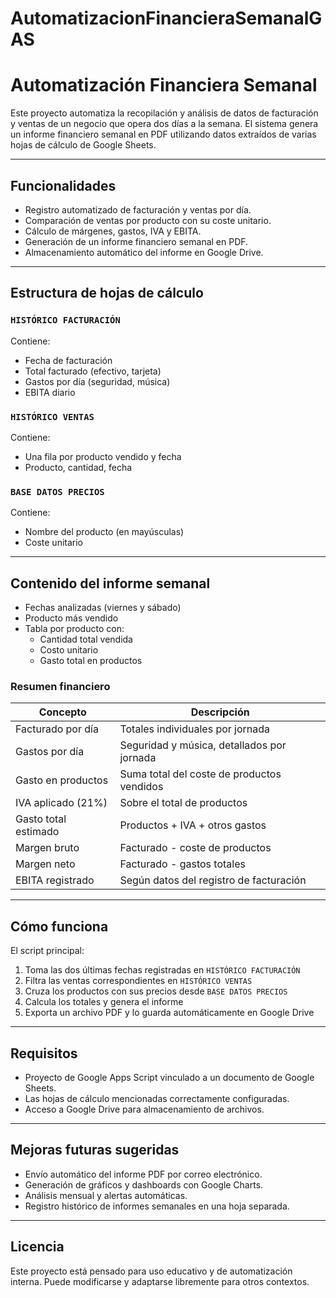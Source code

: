 # AutomatizacionFinancieraSemanalGAS
# Automatización Financiera Semanal

Este proyecto automatiza la recopilación y análisis de datos de facturación y ventas de un negocio que opera dos días a la semana. El sistema genera un informe financiero semanal en PDF utilizando datos extraídos de varias hojas de cálculo de Google Sheets.

---

## Funcionalidades

- Registro automatizado de facturación y ventas por día.
- Comparación de ventas por producto con su coste unitario.
- Cálculo de márgenes, gastos, IVA y EBITA.
- Generación de un informe financiero semanal en PDF.
- Almacenamiento automático del informe en Google Drive.

---

## Estructura de hojas de cálculo

### `HISTÓRICO FACTURACIÓN`
Contiene:
- Fecha de facturación
- Total facturado (efectivo, tarjeta)
- Gastos por día (seguridad, música)
- EBITA diario

### `HISTÓRICO VENTAS`
Contiene:
- Una fila por producto vendido y fecha
- Producto, cantidad, fecha

### `BASE DATOS PRECIOS`
Contiene:
- Nombre del producto (en mayúsculas)
- Coste unitario

---

## Contenido del informe semanal

- Fechas analizadas (viernes y sábado)
- Producto más vendido
- Tabla por producto con:
  - Cantidad total vendida
  - Costo unitario
  - Gasto total en productos

### Resumen financiero

| Concepto                     | Descripción                                      |
|-----------------------------|--------------------------------------------------|
| Facturado por día           | Totales individuales por jornada                |
| Gastos por día              | Seguridad y música, detallados por jornada      |
| Gasto en productos          | Suma total del coste de productos vendidos      |
| IVA aplicado (21%)          | Sobre el total de productos                     |
| Gasto total estimado        | Productos + IVA + otros gastos                  |
| Margen bruto                | Facturado - coste de productos                  |
| Margen neto                 | Facturado - gastos totales                      |
| EBITA registrado            | Según datos del registro de facturación        |

---

## Cómo funciona

El script principal:
1. Toma las dos últimas fechas registradas en `HISTÓRICO FACTURACIÓN`
2. Filtra las ventas correspondientes en `HISTÓRICO VENTAS`
3. Cruza los productos con sus precios desde `BASE DATOS PRECIOS`
4. Calcula los totales y genera el informe
5. Exporta un archivo PDF y lo guarda automáticamente en Google Drive

---

## Requisitos

- Proyecto de Google Apps Script vinculado a un documento de Google Sheets.
- Las hojas de cálculo mencionadas correctamente configuradas.
- Acceso a Google Drive para almacenamiento de archivos.

---

## Mejoras futuras sugeridas

- Envío automático del informe PDF por correo electrónico.
- Generación de gráficos y dashboards con Google Charts.
- Análisis mensual y alertas automáticas.
- Registro histórico de informes semanales en una hoja separada.

---

## Licencia

Este proyecto está pensado para uso educativo y de automatización interna. Puede modificarse y adaptarse libremente para otros contextos.


